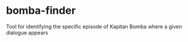 # bomba-finder
Tool for identifying the specific episode of Kapitan Bomba where a given dialogue appears
